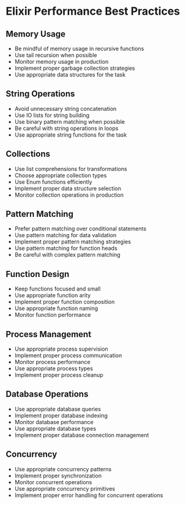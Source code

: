 # Elixir Performance Best Practices

## Memory Usage
- Be mindful of memory usage in recursive functions
- Use tail recursion when possible
- Monitor memory usage in production
- Implement proper garbage collection strategies
- Use appropriate data structures for the task

## String Operations
- Avoid unnecessary string concatenation
- Use IO lists for string building
- Use binary pattern matching when possible
- Be careful with string operations in loops
- Use appropriate string functions for the task

## Collections
- Use list comprehensions for transformations
- Choose appropriate collection types
- Use Enum functions efficiently
- Implement proper data structure selection
- Monitor collection operations in production

## Pattern Matching
- Prefer pattern matching over conditional statements
- Use pattern matching for data validation
- Implement proper pattern matching strategies
- Use pattern matching for function heads
- Be careful with complex pattern matching

## Function Design
- Keep functions focused and small
- Use appropriate function arity
- Implement proper function composition
- Use appropriate function naming
- Monitor function performance

## Process Management
- Use appropriate process supervision
- Implement proper process communication
- Monitor process performance
- Use appropriate process types
- Implement proper process cleanup

## Database Operations
- Use appropriate database queries
- Implement proper database indexing
- Monitor database performance
- Use appropriate database types
- Implement proper database connection management

## Concurrency
- Use appropriate concurrency patterns
- Implement proper synchronization
- Monitor concurrent operations
- Use appropriate concurrency primitives
- Implement proper error handling for concurrent operations 